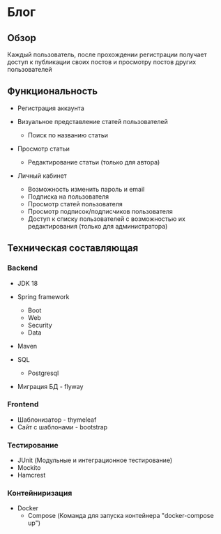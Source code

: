 # Блог

## Обзор
Каждый пользователь, после прохождении регистрации
получает доступ к публикации своих постов и просмотру постов других пользователей

## Функциональность

* Регистрация аккаунта 

* Визуальное представление статей пользователей
   * Поиск по названию статьи

* Просмотр статьи
   * Редактирование статьи
    (только для автора)
   
* Личный кабинет
   * Возможность изменить пароль и email
   * Подписка на пользователя
   * Просмотр статей пользователя
   * Просмотр подписок/подписчиков пользователя
   * Доступ к списку пользователей с возможностью их редактирования
   (только для администратора)
   
## Техническая составляющая
### Backend

* JDK 18

* Spring framework
  * Boot
  * Web
  * Security
  * Data

* Maven

* SQL
  * Postgresql
 
* Миграция БД - flyway

### Frontend

* Шаблонизатор - thymeleaf
* Сайт с шаблонами - bootstrap
 
### Тестирование

* JUnit
(Модульные и интеграционное тестирование)
* Mockito
* Hamcrest

### Контейниризация

* Docker
  * Compose
(Команда для запуска контейнера "docker-compose up")
